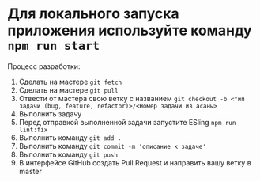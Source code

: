 Для локального запуска приложения используйте команду `npm run start`
======

Процесс разработки:
1. Сделать на мастере `git fetch`
2. Сделать на мастере `git pull`
3. Отвести от мастера свою ветку с названием `git checkout -b <тип задачи (bug, feature, refactor)>/<Номер задачи из асаны>`
4. Выполнить задачу
5. Перед отправкой выполненной задачи запустите ESling `npm run lint:fix`
6. Выполнить команду `git add . `
7. Выполнить команду `git commit -m 'описание к задаче'`
8. Выполнить команду `git push`
9. В интерфейсе GitHub создать Pull Request и направить вашу ветку в master
